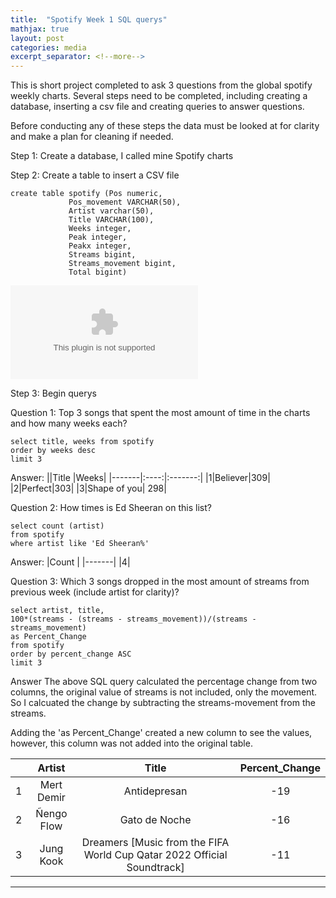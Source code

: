 ```yaml
---
title:  "Spotify Week 1 SQL querys"
mathjax: true
layout: post
categories: media
excerpt_separator: <!--more-->
---
```

This is short project completed to ask 3 questions from the global spotify weekly charts. Several steps need to be completed, including creating a database, inserting a csv file and creating queries to answer questions.

Before conducting any of these steps the data must be looked at for clarity and make a plan for cleaning if needed. 

Step 1:
Create a database, I called mine Spotify charts

Step 2:
Create a table to insert a CSV file

```
create table spotify (Pos numeric,
			 Pos_movement VARCHAR(50),
			 Artist varchar(50),
			 Title VARCHAR(100),
			 Weeks integer,
			 Peak integer,
			 Peakx integer,
			 Streams bigint,
			 Streams_movement bigint,
			 Total bigint)
```

![Spotify Global Weekly Chart CSV]({{site.baseurl}}/assets/Images/spotify_weekly_chart1.csv) 

Step 3: Begin querys

Question 1: Top 3 songs that spent the most amount of time in the charts and how many weeks each?

```
select title, weeks from spotify
order by weeks desc 
limit 3

```
Answer:
||Title |Weeks|
|-------|:----:|:-------:|
|1|Believer|309|
|2|Perfect|303|
|3|Shape of you| 298|

Question 2: How times is Ed Sheeran on this list?
```
select count (artist)
from spotify
where artist like 'Ed Sheeran%'

```


Answer: 
|Count |
|-------|
|4|

Question 3: Which 3 songs dropped in the most amount of streams from previous week (include artist for clarity)?

```
select artist, title, 
100*(streams - (streams - streams_movement))/(streams - streams_movement)
as Percent_Change
from spotify
order by percent_change ASC 
limit 3

```
Answer
The above SQL query calculated the percentage change from two columns, the original value of streams is not included, only the movement. So I calcuated the change by subtracting the streams-movement from the streams. 

Adding the 'as Percent_Change' created a new column to see the values, however, this column was not added into the original table. 

||Artist |Title|Percent_Change|
|-------|:----:|:----:|:-------:|
|1|Mert Demir |Antidepresan|-19|
|2|Ñengo Flow |Gato de Noche|-16|
|3|Jung Kook |Dreamers [Music from the FIFA World Cup Qatar 2022 Official Soundtrack]|-11|


--------
